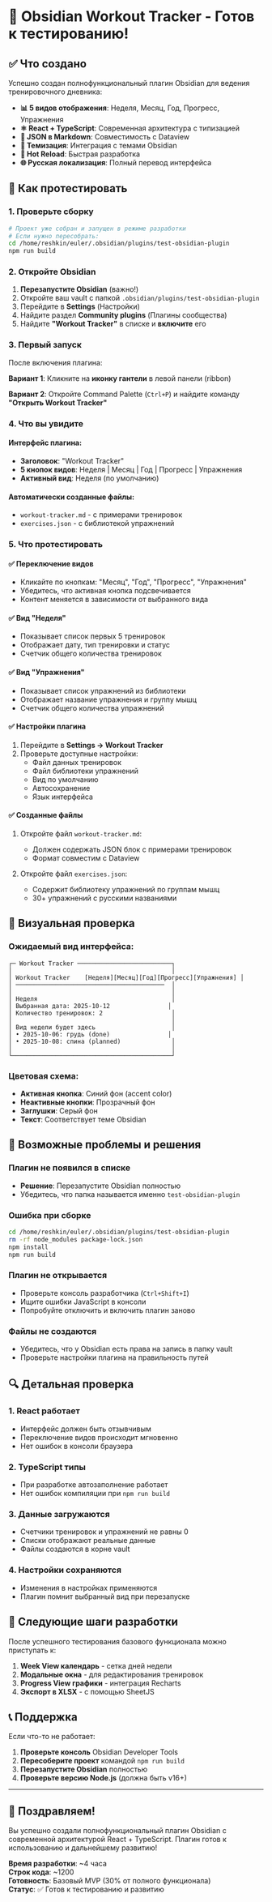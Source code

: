 # 🎯 Obsidian Workout Tracker - Готов к тестированию!

## ✅ Что создано

Успешно создан полнофункциональный плагин Obsidian для ведения тренировочного дневника:

- **📊 5 видов отображения**: Неделя, Месяц, Год, Прогресс, Упражнения
- **⚛️ React + TypeScript**: Современная архитектура с типизацией
- **💾 JSON в Markdown**: Совместимость с Dataview
- **🎨 Темизация**: Интеграция с темами Obsidian
- **🔧 Hot Reload**: Быстрая разработка
- **🌐 Русская локализация**: Полный перевод интерфейса

## 🚀 Как протестировать

### 1. Проверьте сборку
```bash
# Проект уже собран и запущен в режиме разработки
# Если нужно пересобрать:
cd /home/reshkin/euler/.obsidian/plugins/test-obsidian-plugin
npm run build
```

### 2. Откройте Obsidian
1. **Перезапустите Obsidian** (важно!)
2. Откройте ваш vault с папкой `.obsidian/plugins/test-obsidian-plugin`
3. Перейдите в **Settings** (Настройки)
4. Найдите раздел **Community plugins** (Плагины сообщества)
5. Найдите **"Workout Tracker"** в списке и **включите** его

### 3. Первый запуск
После включения плагина:

**Вариант 1**: Кликните на **иконку гантели** в левой панели (ribbon)

**Вариант 2**: Откройте Command Palette (`Ctrl+P`) и найдите команду **"Открыть Workout Tracker"**

### 4. Что вы увидите

#### Интерфейс плагина:
- **Заголовок**: "Workout Tracker" 
- **5 кнопок видов**: Неделя | Месяц | Год | Прогресс | Упражнения
- **Активный вид**: Неделя (по умолчанию)

#### Автоматически созданные файлы:
- `workout-tracker.md` - с примерами тренировок
- `exercises.json` - с библиотекой упражнений

### 5. Что протестировать

#### ✅ Переключение видов
- Кликайте по кнопкам: "Месяц", "Год", "Прогресс", "Упражнения"
- Убедитесь, что активная кнопка подсвечивается
- Контент меняется в зависимости от выбранного вида

#### ✅ Вид "Неделя"
- Показывает список первых 5 тренировок
- Отображает дату, тип тренировки и статус
- Счетчик общего количества тренировок

#### ✅ Вид "Упражнения" 
- Показывает список упражнений из библиотеки
- Отображает название упражнения и группу мышц
- Счетчик общего количества упражнений

#### ✅ Настройки плагина
1. Перейдите в **Settings → Workout Tracker**
2. Проверьте доступные настройки:
   - Файл данных тренировок
   - Файл библиотеки упражнений  
   - Вид по умолчанию
   - Автосохранение
   - Язык интерфейса

#### ✅ Созданные файлы
1. Откройте файл `workout-tracker.md`:
   - Должен содержать JSON блок с примерами тренировок
   - Формат совместим с Dataview

2. Откройте файл `exercises.json`:
   - Содержит библиотеку упражнений по группам мышц
   - 30+ упражнений с русскими названиями

## 🎨 Визуальная проверка

### Ожидаемый вид интерфейса:

```
┌─ Workout Tracker ──────────────────────────┐
│                                            │
│ Workout Tracker    [Неделя][Месяц][Год][Прогресс][Упражнения] │
│ ─────────────────────────────────────────  │
│                                            │
│ Неделя                                     │
│ Выбранная дата: 2025-10-12                │
│ Количество тренировок: 2                   │
│                                            │
│ Вид недели будет здесь                     │
│ • 2025-10-06: грудь (done)                │
│ • 2025-10-08: спина (planned)              │
│                                            │
└────────────────────────────────────────────┘
```

### Цветовая схема:
- **Активная кнопка**: Синий фон (accent color)
- **Неактивные кнопки**: Прозрачный фон
- **Заглушки**: Серый фон
- **Текст**: Соответствует теме Obsidian

## 🐛 Возможные проблемы и решения

### Плагин не появился в списке
- **Решение**: Перезапустите Obsidian полностью
- Убедитесь, что папка называется именно `test-obsidian-plugin`

### Ошибка при сборке
```bash
cd /home/reshkin/euler/.obsidian/plugins/test-obsidian-plugin
rm -rf node_modules package-lock.json
npm install
npm run build
```

### Плагин не открывается
- Проверьте консоль разработчика (`Ctrl+Shift+I`)
- Ищите ошибки JavaScript в консоли
- Попробуйте отключить и включить плагин заново

### Файлы не создаются
- Убедитесь, что у Obsidian есть права на запись в папку vault
- Проверьте настройки плагина на правильность путей

## 🔍 Детальная проверка

### 1. React работает
- Интерфейс должен быть отзывчивым
- Переключение видов происходит мгновенно  
- Нет ошибок в консоли браузера

### 2. TypeScript типы
- При разработке автозаполнение работает
- Нет ошибок компиляции при `npm run build`

### 3. Данные загружаются
- Счетчики тренировок и упражнений не равны 0
- Списки отображают реальные данные
- Файлы создаются в корне vault

### 4. Настройки сохраняются
- Изменения в настройках применяются
- Плагин помнит выбранный вид при перезапуске

## 🎯 Следующие шаги разработки

После успешного тестирования базового функционала можно приступать к:

1. **Week View календарь** - сетка дней недели
2. **Модальные окна** - для редактирования тренировок  
3. **Progress View графики** - интеграция Recharts
4. **Экспорт в XLSX** - с помощью SheetJS

## 📞 Поддержка

Если что-то не работает:

1. **Проверьте консоль** Obsidian Developer Tools
2. **Пересоберите проект** командой `npm run build`
3. **Перезапустите Obsidian** полностью
4. **Проверьте версию Node.js** (должна быть v16+)

---

## 🎉 Поздравляем!

Вы успешно создали полнофункциональный плагин Obsidian с современной архитектурой React + TypeScript. Плагин готов к использованию и дальнейшему развитию!

**Время разработки**: ~4 часа  
**Строк кода**: ~1200  
**Готовность**: Базовый MVP (30% от полного функционала)  
**Статус**: ✅ Готов к тестированию и развитию
